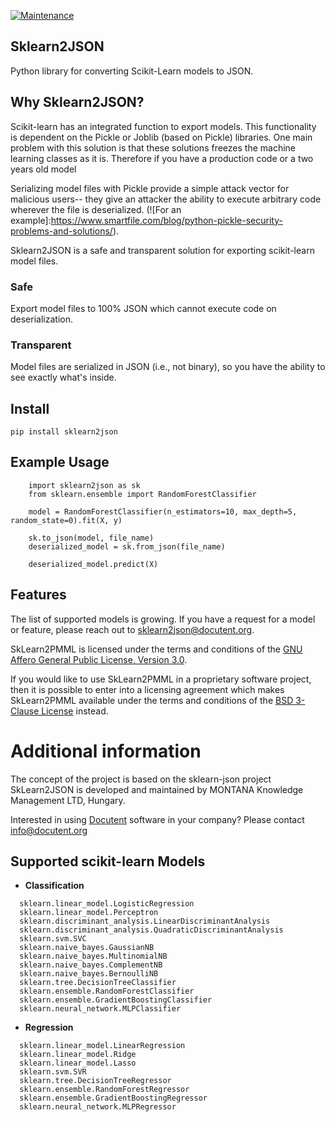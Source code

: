 [![Maintenance](https://img.shields.io/badge/Maintained%3F-yes-green.svg)](https://GitHub.com/Naereen/StrapDown.js/graphs/commit-activity)

## Sklearn2JSON

Python library for converting Scikit-Learn models to JSON.

## Why Sklearn2JSON?

Scikit-learn has an integrated function to export models. This functionality is dependent on the Pickle or Joblib (based
on Pickle) libraries. One main problem with this solution is that these solutions freezes the machine learning classes as it is. 
Therefore if you have a production code or a two years old model 

Serializing model files with Pickle provide a simple attack vector for malicious users-- they give an attacker the
ability to execute arbitrary code wherever the file is
deserialized. (![For an example]:https://www.smartfile.com/blog/python-pickle-security-problems-and-solutions/).

Sklearn2JSON is a safe and transparent solution for exporting scikit-learn model files.

### Safe

Export model files to 100% JSON which cannot execute code on deserialization.

### Transparent

Model files are serialized in JSON (i.e., not binary), so you have the ability to see exactly what's inside.

## Install

```
pip install sklearn2json
```
## Example Usage

```
    import sklearn2json as sk 
    from sklearn.ensemble import RandomForestClassifier

    model = RandomForestClassifier(n_estimators=10, max_depth=5, random_state=0).fit(X, y)

    sk.to_json(model, file_name)
    deserialized_model = sk.from_json(file_name)

    deserialized_model.predict(X)
```

## Features

The list of supported models is growing. If you have a request for a model or feature, please reach out to
sklearn2json@docutent.org.

SkLearn2PMML is licensed under the terms and conditions of
the [GNU Affero General Public License, Version 3.0](https://www.gnu.org/licenses/agpl-3.0.html).

If you would like to use SkLearn2PMML in a proprietary software project, then it is possible to enter into a licensing
agreement which makes SkLearn2PMML available under the terms and conditions of
the [BSD 3-Clause License](https://opensource.org/licenses/BSD-3-Clause) instead.

# Additional information #

The concept of the project is based on the sklearn-json project SkLearn2JSON is developed and maintained by MONTANA
Knowledge Management LTD, Hungary.

Interested in using [Docutent](https://github.com/docutent) software in your company? Please
contact [info@docutent.org](mailto:info@docutent.org)

## Supported scikit-learn Models

* **Classification**

```
  sklearn.linear_model.LogisticRegression
  sklearn.linear_model.Perceptron
  sklearn.discriminant_analysis.LinearDiscriminantAnalysis
  sklearn.discriminant_analysis.QuadraticDiscriminantAnalysis
  sklearn.svm.SVC
  sklearn.naive_bayes.GaussianNB
  sklearn.naive_bayes.MultinomialNB
  sklearn.naive_bayes.ComplementNB
  sklearn.naive_bayes.BernoulliNB
  sklearn.tree.DecisionTreeClassifier
  sklearn.ensemble.RandomForestClassifier
  sklearn.ensemble.GradientBoostingClassifier
  sklearn.neural_network.MLPClassifier
```

* **Regression**

```
  sklearn.linear_model.LinearRegression
  sklearn.linear_model.Ridge
  sklearn.linear_model.Lasso
  sklearn.svm.SVR
  sklearn.tree.DecisionTreeRegressor
  sklearn.ensemble.RandomForestRegressor
  sklearn.ensemble.GradientBoostingRegressor
  sklearn.neural_network.MLPRegressor
```